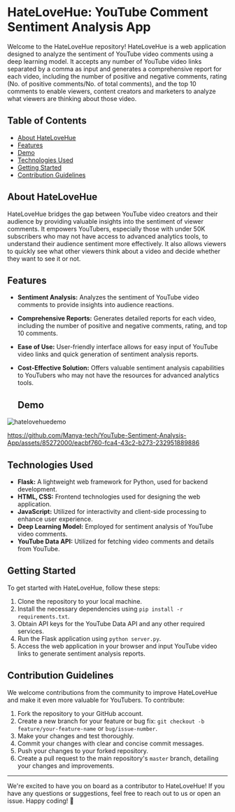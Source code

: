 # HateLoveHue: YouTube Comment Sentiment Analysis App

Welcome to the HateLoveHue repository! HateLoveHue is a web application designed to analyze the sentiment of YouTube video comments using a deep learning model. It accepts any number of YouTube video links separated by a comma as input and generates a comprehensive report for each video, including the number of positive and negative comments, rating (No. of positive comments/No. of total comments), and the top 10 comments to enable viewers, content creators and marketers to analyze what viewers are thinking about those video.

## Table of Contents

- [About HateLoveHue](#about-hatelovehue)
- [Features](#features)
- [Demo](#demo)
- [Technologies Used](#technologies-used)
- [Getting Started](#getting-started)
- [Contribution Guidelines](#contribution-guidelines)

## About HateLoveHue

HateLoveHue bridges the gap between YouTube video creators and their audience by providing valuable insights into the sentiment of viewer comments. It empowers YouTubers, especially those with under 50K subscribers who may not have access to advanced analytics tools, to understand their audience sentiment more effectively. It also allows viewers to quickly see what other viewers think about a video and decide whether they want to see it or not. 

## Features

- **Sentiment Analysis:** Analyzes the sentiment of YouTube video comments to provide insights into audience reactions.
- **Comprehensive Reports:** Generates detailed reports for each video, including the number of positive and negative comments, rating, and top 10 comments.
- **Ease of Use:** User-friendly interface allows for easy input of YouTube video links and quick generation of sentiment analysis reports.
- **Cost-Effective Solution:** Offers valuable sentiment analysis capabilities to YouTubers who may not have the resources for advanced analytics tools.

  ## Demo
  
![hatelovehuedemo](https://github.com/Manya-tech/YouTube-Sentiment-Analysis-App/assets/85272000/6c7ddc6d-d06c-401c-80de-d4f78f653468)

https://github.com/Manya-tech/YouTube-Sentiment-Analysis-App/assets/85272000/eacbf760-fca4-43c2-b273-232951889886

## Technologies Used

- **Flask:** A lightweight web framework for Python, used for backend development.
- **HTML, CSS:** Frontend technologies used for designing the web application.
- **JavaScript:** Utilized for interactivity and client-side processing to enhance user experience.
- **Deep Learning Model:** Employed for sentiment analysis of YouTube video comments.
- **YouTube Data API:** Utilized for fetching video comments and details from YouTube.

## Getting Started

To get started with HateLoveHue, follow these steps:

1. Clone the repository to your local machine.
2. Install the necessary dependencies using `pip install -r requirements.txt`.
3. Obtain API keys for the YouTube Data API and any other required services.
4. Run the Flask application using `python server.py`.
5. Access the web application in your browser and input YouTube video links to generate sentiment analysis reports.

## Contribution Guidelines

We welcome contributions from the community to improve HateLoveHue and make it even more valuable for YouTubers. To contribute:

1. Fork the repository to your GitHub account.
2. Create a new branch for your feature or bug fix: `git checkout -b feature/your-feature-name` or `bug/issue-number`.
3. Make your changes and test thoroughly.
4. Commit your changes with clear and concise commit messages.
5. Push your changes to your forked repository.
6. Create a pull request to the main repository's `master` branch, detailing your changes and improvements.

---

We're excited to have you on board as a contributor to HateLoveHue! If you have any questions or suggestions, feel free to reach out to us or open an issue. Happy coding! 🚀
